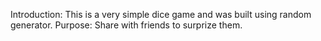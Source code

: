 Introduction: This is a very simple dice game and was built using random generator.
Purpose: Share with friends to surprize them.
